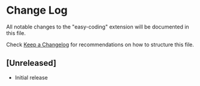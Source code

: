 # Change Log

All notable changes to the "easy-coding" extension will be documented in this file.

Check [Keep a Changelog](http://keepachangelog.com/) for recommendations on how to structure this file.

## [Unreleased]

- Initial release